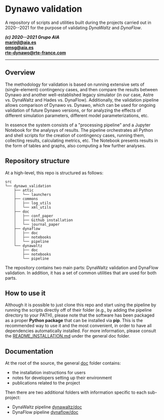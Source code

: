 
Dynawo validation
=================

A repository of scripts and utilities built during the
projects carried out in 2020--2021 for the purpose of validating
*DynaWaltz* and *DynaFlow*.

***(c) 2020--2021 Grupo AIA***  
**marinjl@aia.es**  
**omsg@aia.es**     
**rte-dynawo@rte-france.com**

-------------------------------------------------------------------------------


## Overview

The methodology for validation is based on running extensive sets of
(single-element) contingency cases, and then compare the results
between Dynawo and another well-established legacy simulator (in our
case, Astre vs. DynaWaltz and Hades vs. DynaFlow).  Additionally, the
validation pipeline allows comparison of Dynawo vs. Dynawo, which can
be used for ongoing validation of future Dynawo versions, or for
analyzing the effects of different simulation parameters, different
model parameterizations, etc.

In essence the system consists of a "processing pipeline" and a
Jupyter Notebook for the analysys of results. The pipeline
orchestrates all Python and shell scripts for the creation of
contingency cases, running them, collecting results, calculating
metrics, etc. The Notebook presents results in the form of tables and
graphs, also computing a few further analyses.


## Repository structure

At a high-level, this repo is structured as follows:

```
src
└── dynawo_validation
    ├── attic
    │   └── launchers
    ├── commons
    │   ├── log_utils
    │   └── xml_utils
    ├── doc
    │   ├── conf_paper
    │   ├── Github installation
    │   └── journal_paper
    ├── dynaflow
    │   ├── doc
    │   ├── notebooks
    │   └── pipeline
    └── dynawaltz
        ├── doc
        ├── notebooks
        └── pipeline
```

[comment]: <> (tree view obtained with: tree -d -L 3 -I '*.egg-info' src)

The repository contains two main parts: DynaWaltz validation and
DynaFlow validation. In addition, it has a set of common utilities
that are used for both parts.



## How to use it

Although it is possible to just clone this repo and start using the
pipeline by running the scripts directly off of their folder (e.g., by
adding the pipeline directory to your PATH), please note that the
software has been packaged as a proper **Python package** that can be
installed via **pip**. This is the recommended way to use it and the
most convenient, in order to have all dependencies automatically
installed.  For more information, please consult the
[README_INSTALLATION.md](src/dynawo_validation/doc/README_INSTALLATION.md)
under the general doc folder.



## Documentation

At the root of the source, the general [doc](/src/dynawo_validation/doc)
folder contains:
  * the installation instructions for users
  * notes for developers setting up their environment
  * publications related to the project

Then there are two additional folders with information specific to each sub-project:
  * DynaWaltz pipeline [dynawaltz/doc](src/dynawo_validation/dynawaltz/doc)
  * DynaFlow pipeline [dynaflow/doc](src/dynawo_validation/dynaflow/doc)

